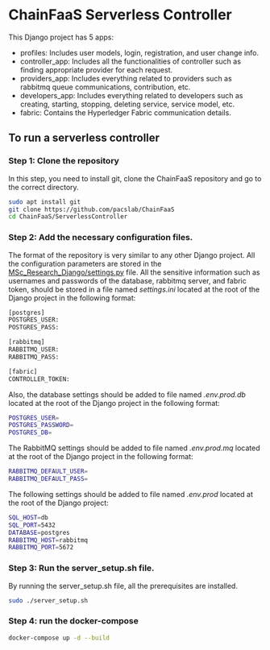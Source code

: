 # ChainFaaS Serverless Controller
 
 This Django project has 5 apps:
 
 * profiles: Includes user models, login, registration, and user change info. 
 * controller_app: Includes all the functionalities of controller such as finding appropriate provider for each request.
 * providers_app: Includes everything related to providers such as rabbitmq queue communications, contribution, etc. 
 * developers_app: Includes everything related to developers such as creating, starting, stopping, deleting service, service model, etc. 
 * fabric: Contains the Hyperledger Fabric communication details.

## To run a serverless controller

### Step 1: Clone the repository

In this step, you need to install git, clone the ChainFaaS repository and go to the correct directory. 

```bash
sudo apt install git
git clone https://github.com/pacslab/ChainFaaS
cd ChainFaaS/ServerlessController
```

### Step 2: Add the necessary configuration files.
 The format of the repository is very similar to any other Django project. All the configuration parameters are stored in the [MSc_Research_Django/settings.py](./MSc_Research_Django/settings.py) file. All the sensitive information such as usernames and passwords of the database, rabbitmq server, and fabric token, should be stored in a file named *settings.ini* located at the root of the Django project in the following format:

 ``` bash
 [postgres]
POSTGRES_USER:
POSTGRES_PASS:

[rabbitmq]
RABBITMQ_USER:
RABBITMQ_PASS:

[fabric]
CONTROLLER_TOKEN:
 ```

Also, the database settings should be added to file named *.env.prod.db* located at the root of the Django project in the following format:
```bash
POSTGRES_USER=
POSTGRES_PASSWORD=
POSTGRES_DB=
```

The RabbitMQ settings should be added to file named *.env.prod.mq* located at the root of the Django project in the following format:
```bash
RABBITMQ_DEFAULT_USER=
RABBITMQ_DEFAULT_PASS=
```
The following settings should be added to file named *.env.prod* located at the root of the Django project:
```bash
SQL_HOST=db
SQL_PORT=5432
DATABASE=postgres
RABBITMQ_HOST=rabbitmq
RABBITMQ_PORT=5672
```
### Step 3: Run the server_setup.sh file.

By running the server_setup.sh file, all the prerequisites are installed. 

```bash
sudo ./server_setup.sh
```

### Step 4: run the docker-compose
```bash
docker-compose up -d --build
```
